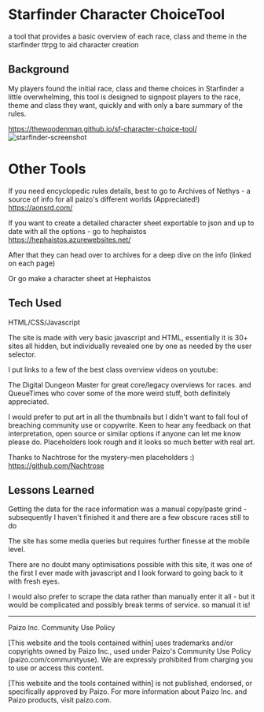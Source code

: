 # Starfinder Character ChoiceTool

a tool that provides a basic overview of each race, class and theme in the starfinder ttrpg to aid character creation

## Background

My players found the initial race, class and theme choices in Starfinder a little overwhelming, 
this tool is designed to signpost players to the race, theme and class they want, 
quickly and with only a bare summary of the rules.

https://thewoodenman.github.io/sf-character-choice-tool/
![starfinder-screenshot](https://user-images.githubusercontent.com/85075266/181402489-abd3b00a-dd37-4acb-9f88-8ec3bcda3434.png)


# Other Tools

If you need encyclopedic rules details, best to go to Archives of Nethys - a source of info for all paizo's different worlds (Appreciated!)
https://aonsrd.com/

If you want to create a detailed character sheet exportable to json and up to date with all the options - go to hephaistos 
https://hephaistos.azurewebsites.net/



After that they can head over to archives for a deep dive on the info (linked on each page)

Or go make a character sheet at Hephaistos

## Tech Used

HTML/CSS/Javascript

The site is made with very basic javascript and HTML, essentially it is 30+ sites all hidden, but individually revealed
one by one as needed by the user selector.

I put links to a few of the best class overview videos on youtube:

The Digital Dungeon Master for great core/legacy overviews for races.
and QueueTimes who cover some of the more weird stuff, both definitely appreciated.

I would prefer to put art in all the thumbnails but I didn't want to fall foul of breaching community use or copywrite.
Keen to hear any feedback on that interpretation, open source or similar options if anyone can let me know please do.
Placeholders look rough and it looks so much better with real art.

Thanks to Nachtrose for the mystery-men placeholders :) https://github.com/Nachtrose

## Lessons Learned 

Getting the data for the race information was a manual copy/paste grind - subsequently I haven't finished it and there are a few obscure races still to do

The site has some media queries but requires further finesse at the mobile level. 

There are no doubt many optimisations possible with this site, it was one of the first I ever made with javascript and I look forward to going back to it with fresh eyes.

I would also prefer to scrape the data rather than manually enter it all - but it would be complicated and possibly break terms of service. so manual it is!

_________________________________________________________________________________________________________________________


Paizo Inc. Community Use Policy

[This website and the tools contained within] uses trademarks and/or copyrights owned by Paizo Inc., used under Paizo's Community Use Policy (paizo.com/communityuse). We are expressly prohibited from charging you to use or access this content.

[This website and the tools contained within] is not published, endorsed, or specifically approved by Paizo. For more information about Paizo Inc. and Paizo products, visit paizo.com.
